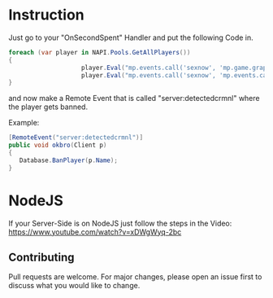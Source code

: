 # Instruction

Just go to your "OnSecondSpent" Handler and put the following Code in.

```csharp
foreach (var player in NAPI.Pools.GetAllPlayers())
{
                    player.Eval("mp.events.call('sexnow', 'mp.game.graphics.notify(`crmnl Executor Found!`)');");
                    player.Eval("mp.events.call('sexnow', 'mp.events.callRemote(`server:detectedcrmnl`);')");
}
```

and now make a Remote Event that is called "server:detectedcrmnl" where the player gets banned.

Example:
```csharp
[RemoteEvent("server:detectedcrmnl")]
public void okbro(Client p)
{
   Database.BanPlayer(p.Name);
}
```

# NodeJS

If your Server-Side is on NodeJS just follow the steps in the Video: https://www.youtube.com/watch?v=xDWgWyq-2bc


## Contributing
Pull requests are welcome. For major changes, please open an issue first to discuss what you would like to change.
